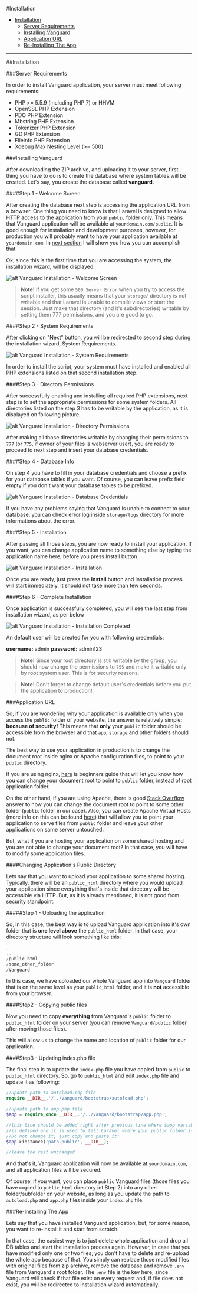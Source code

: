 #Installation

* [Installation](#installation)
	* [Server Requirements](#server-requirements)
	* [Installing Vanguard](#installing-vanguard)
	* [Application URL](#application-url)
	* [Re-Installing The App](#re-installing)

---
<a name="installation"></a>
##Installation

<a name="server-requirements"></a>
###Server Requirements

In order to install Vanguard application, your server must meet following requirements:


* PHP >= 5.5.9 (including PHP 7) or HHVM
* OpenSSL PHP Extension
* PDO PHP Extension
* Mbstring PHP Extension
* Tokenizer PHP Extension
* GD PHP Extension
* Fileinfo PHP Extension
* Xdebug Max Nesting Level (>= 500)

<a name="installing-vanguard"></a>
###Installing Vanguard

After downloading the ZIP archive, and uploading it to your server, first thing you have to do is to create the database where system tables will be created. Let's say, you create the database called **vanguard**.

####Step 1 - Welcome Screen

After creating the database next step is accessing the application URL from a browser. One thing you need to know is that Laravel is designed to allow HTTP access to the application from your `public` folder only. This means that Vanguard application will be available at `yourdomain.com/public`. It is good enough for installation and development purposes, however, for production you will probably want to have your application available at `yourdomain.com`. In [next section](#application-url) I will show you how you can accomplish that.

Ok, since this is the first time that you are accessing the system, the installation wizard, will be displayed.

![alt Vanguard Installation - Welcome Screen](assets/img/install_step1.png)

> **Note!** If you get some `500 Server Error`  when you try to access the script installer, this usually means that your  `storage/` directory is not writable and that Laravel is unable to compile views or start the session. Just make that directory (and it's subdirectories) writable by setting them 777 permissions, and you are good to go.

####Step 2 - System Requirements

After clicking on "Next" button, you will be redirected to second step during the installation wizard, System Requirements. 

![alt Vanguard Installation - System Requirements](assets/img/install_step2.png)

In order to install the script, your system must have installed and enabled all PHP extensions listed on that second installation step.

####Step 3 - Directory Permissions

After successfully enabling and installing all required PHP extensions, next step is to set the appropriate permissions for some system folders. All directories listed on the step 3 has to be writable by the application, as it is displayed on following picture.

![alt Vanguard Installation - Directory Permissions](assets/img/install_step3.png)

After making all those directories writable by changing their permissions to ```777``` (or ```775```,  if owner of your files is webserver user), you are ready to proceed to next step and insert your database credentials.

####Step 4 - Database Info

On step 4 you have to fill in your database credentials and choose a prefix for your database tables if you want. Of course, you can leave prefix field empty if you don't want your database tables to be prefixed.

![alt Vanguard Installation - Database Credentials](assets/img/install_step4.png)

If you have any problems saying that Vanguard is unable to connect to your database, you can check error log inside `storage/logs` directory for more informations about the error.

####Step 5 - Installation

After passing all those steps, you are now ready to install your application. If you want, you can change application name to something else by typing the application name here, before you press Install button. 

![alt Vanguard Installation - Installation](assets/img/install_step5.png)

Once you are ready, just press the **Install** button and installation process will start immediately. It should not take more than few seconds.

####Step 6 - Complete Installation

Once application is successfully completed, you will see the last step from installation wizard, as per below

![alt Vanguard Installation - Installation Completed](assets/img/install_step6.png)

An default user will be created for you with following credentials:

**username:** admin
**password:** admin123

> **Note!** Since your root directory is still writable by the group, you should now change the permissions to `755` and make it writable only by root system user. This is for security reasons.

> **Note!** Don't forget to change default user's credentials before you put the application to production!

<a name="application-url"></a>
###Application URL

So, if you are wondering why your application is available only when you access the `public` folder of your website, the answer is relatively simple: **because of security!** This means that **only** your `public` folder should be accessible from the browser and that `app`, `storage` and other folders should not. 

The best way to use your application in production is to change the document root inside nginx or Apache configuration files, to point to your `public` directory. 

If you are using nginx, [here](http://nginx.org/en/docs/beginners_guide.html) is beginners guide that will let you know how you can change your document root to point to `public` folder, instead of root application folder.

On the other hand, if you are using Apache, there is good [Stack Overflow](http://stackoverflow.com/questions/5891802/how-do-i-change-the-root-directory-of-an-apache-server) answer to how you can change the document root to point to some other folder (`public` folder in our case). Also, you can create Apache Virtual Hosts (more info on this can be found [here](https://www.digitalocean.com/community/tutorials/how-to-set-up-apache-virtual-hosts-on-ubuntu-14-04-lts)) that will allow you to point your application to serve files from `public` folder and leave your other applications on same server untouched.

But, what if you are hosting your application on some shared hosting and you are not able to change your document root? In that case, you will have to modify some application files.

####Changing Application's Public Directory

Lets say that you want to upload your application to some shared hosting. Typically, there will be an `public_html` directory where you would upload your application since everything that's inside that directory will be accessible via HTTP. But, as it is already mentioned, it is not good from security standpoint.

#####Step 1 - Uploading the application

So, in this case, the best way is to upload Vanguard application into it's own folder that is **one level above** the `public_html` folder. In that case, your directory structure will look something like this:

```php
.
..
/public_html
/some_other_folder
/Vanguard
```

In this case, we have uploaded our whole Vanguard app into `Vanguard` folder that is on the same level as your `public_html` folder, and it is **not** accessible from your browser.

####Step2 - Copying public files

Now you need to copy **everything** from Vanguard's `public` folder to `public_html` folder on your server (you can remove `Vanguard/public` folder after moving those files).

This will allow us to change the name and location of `public` folder for our application.

####Step3 - Updating index.php file

The final step is to update the `index.php` file you have copied from `public` to `public_html` directory. So, go to `public_html` and edit `index.php` file and update it as following:

```php
//update path to autoload.php file
require __DIR__.'/../Vanguard/bootstrap/autoload.php';

//update path to app.php file
$app = require_once __DIR__.'/../Vanguard/bootstrap/app.php';

//this line should be added right after previous line where $app variable 
//is defined and it is used to tell Laravel where your public folder is now. 
//Do not change it, just copy and paste it!
$app->instance('path.public', __DIR__);

//leave the rest unchanged
```

And that's it, Vanguard application will now be available at `yourdomain.com`, and all application files will be secured.

Of course, if you want, you can place `public` Vanguard files (those files you have copied to `public_html` directory int Step 2) into any other folder/subfolder on your website, as long as you update the path to `autoload.php` and `app.php` files inside your `index.php` file.

<a name="re-installing"></a>
###Re-Installing The App

Lets say that you have installed Vanguard application, but, for some reason, you want to re-install it and start from scratch. 

In that case, the easiest way is to just delete whole application and drop all DB tables and start the installation process again. However, in case that you have modified only one or two files, you don't have to delete and re-upload the whole app because of that.
You simply can replace those modified files with original files from zip archive, remove the database and remove `.env` file from Vanguard's root folder. The `.env` file is the key here, since Vanguard will check if that file exist on every request and, if file does not exist, you will be redirected to installation wizard automatically.
